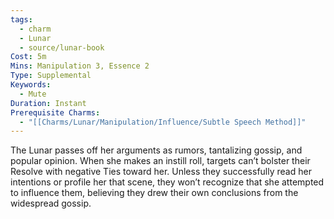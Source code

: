 ```yaml
---
tags:
  - charm
  - Lunar
  - source/lunar-book
Cost: 5m
Mins: Manipulation 3, Essence 2
Type: Supplemental
Keywords:
  - Mute
Duration: Instant
Prerequisite Charms:
  - "[[Charms/Lunar/Manipulation/Influence/Subtle Speech Method]]"
---
```

The Lunar passes off her arguments as rumors, tantalizing gossip, and popular opinion. When she makes an instill roll, targets can’t bolster their Resolve with negative Ties toward her. Unless they successfully read her intentions or profile her that scene, they won’t recognize that she attempted to influence them, believing they drew their own conclusions from the widespread gossip.